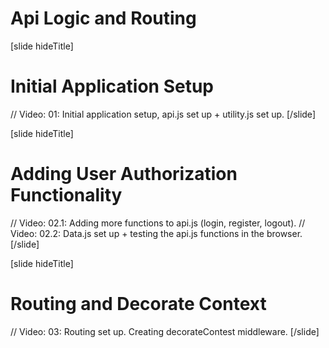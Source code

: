 # Api Logic and Routing

[slide hideTitle]
# Initial Application Setup

// Video: 01: Initial application setup, api.js set up + utility.js set up. 
[/slide]


[slide hideTitle]
# Adding User Authorization Functionality

// Video: 02.1: Adding more functions to api.js (login, register, logout). 
// Video: 02.2: Data.js set up + testing the api.js functions in the browser. 
[/slide]

[slide hideTitle]
# Routing and Decorate Context

// Video: 03: Routing set up. Creating decorateContest middleware. 
[/slide]